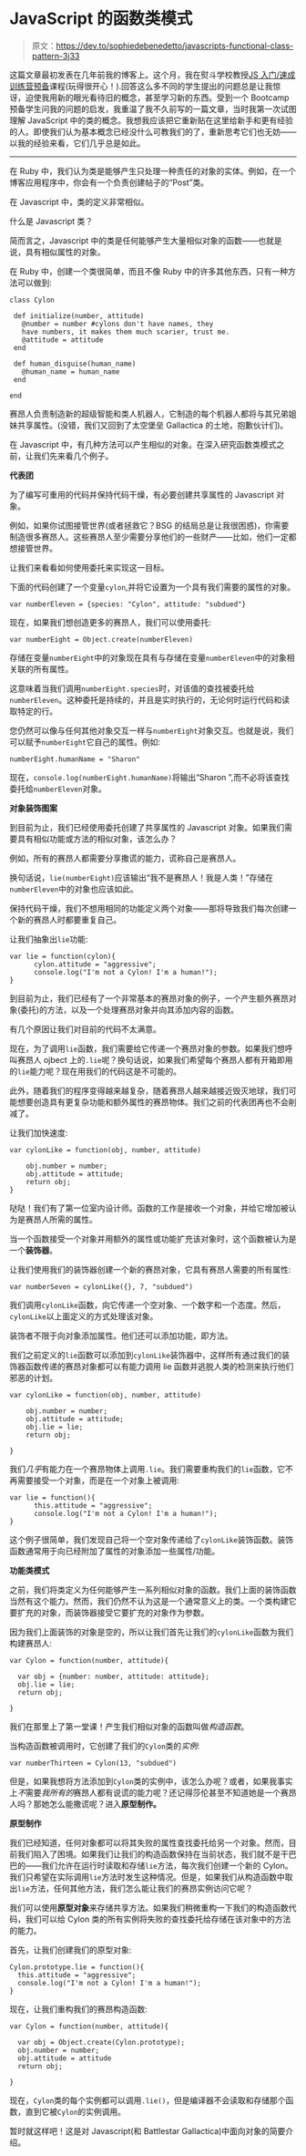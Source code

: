 # JavaScript 的函数类模式

> 原文：<https://dev.to/sophiedebenedetto/javascripts-functional-class-pattern-3j33>

这篇文章最初发表在几年前我的博客上。这个月，我在熨斗学校教授[JS 入门/速成训练营预备](https://flatironschool.com/programs/accelerated-bootcamp-prep/)课程(玩得很开心！).回答这么多不同的学生提出的问题总是让我惊讶，迫使我用新的眼光看待旧的概念，甚至学习新的东西。受到一个 Bootcamp 预备学生问我的问题的启发，我重温了我不久前写的一篇文章，当时我第一次试图理解 JavaScript 中的类的概念。我想我应该把它重新贴在这里给新手和更有经验的人。即使我们认为基本概念已经没什么可教我们的了，重新思考它们也无妨——以我的经验来看，它们几乎总是如此。

* * *

在 Ruby 中，我们认为类是能够产生只处理一种责任的对象的实体。例如，在一个博客应用程序中，你会有一个负责创建帖子的“Post”类。

在 Javascript 中，类的定义非常相似。

什么是 Javascript 类？

简而言之，Javascript 中的类是任何能够产生大量相似对象的函数——也就是说，具有相似属性的对象。

在 Ruby 中，创建一个类很简单，而且不像 Ruby 中的许多其他东西，只有一种方法可以做到:

```
class Cylon

 def initialize(number, attitude)
   @number = number #cylons don't have names, they 
   have numbers, it makes them much scarier, trust me. 
   @attitude = attitude
 end

 def human_disguise(human_name)
   @human_name = human_name
 end

end 
```

赛昂人负责制造新的超级智能和类人机器人，它制造的每个机器人都将与其兄弟姐妹共享属性。(没错，我们又回到了太空堡垒 Gallactica 的土地，抱歉伙计们)。

在 Javascript 中，有几种方法可以产生相似的对象。在深入研究函数类模式之前，让我们先来看几个例子。

**代表团**

为了编写可重用的代码并保持代码干燥，有必要创建共享属性的 Javascript 对象。

例如，如果你试图接管世界(或者拯救它？BSG 的结局总是让我很困惑)，你需要制造很多赛昂人。这些赛昂人至少需要分享他们的一些财产——比如，他们一定都想接管世界。

让我们来看看如何使用委托来实现这一目标。

下面的代码创建了一个变量`cylon`,并将它设置为一个具有我们需要的属性的对象。

```
var numberEleven = {species: "Cylon", attitude: "subdued"} 
```

现在，如果我们想创造更多的赛昂人，我们可以使用委托:

```
var numberEight = Object.create(numberEleven) 
```

存储在变量`numberEight`中的对象现在具有与存储在变量`numberEleven`中的对象相关联的所有属性。

这意味着当我们调用`numberEight.species`时，对该值的查找被委托给`numberEleven`。这种委托是持续的，并且是实时执行的，无论何时运行代码和读取特定的行。

您仍然可以像与任何其他对象交互一样与`numberEight`对象交互。也就是说，我们可以赋予`numberEight`它自己的属性。例如:

`numberEight.humanName = "Sharon"`

现在，`console.log(numberEight.humanName)`将输出“Sharon ”,而不必将该查找委托给`numberEleven`对象。

**对象装饰图案**

到目前为止，我们已经使用委托创建了共享属性的 Javascript 对象。如果我们需要具有相似功能或方法的相似对象，该怎么办？

例如，所有的赛昂人都需要分享撒谎的能力，谎称自己是赛昂人。

换句话说，`lie(numberEight)`应该输出“我不是赛昂人！我是人类！”存储在`numberEleven`中的对象也应该如此。

保持代码干燥，我们不想用相同的功能定义两个对象——那将导致我们每次创建一个新的赛昂人时都要重复自己。

让我们抽象出`lie`功能:

```
var lie = function(cylon){
      cylon.attitude = "aggressive";
      console.log("I'm not a Cylon! I'm a human!");
} 
```

到目前为止，我们已经有了一个非常基本的赛昂对象的例子，一个产生额外赛昂对象(委托)的方法，以及一个处理赛昂对象并向其添加内容的函数。

有几个原因让我们对目前的代码不太满意。

现在，为了调用`lie`函数，我们需要给它传递一个赛昂对象的参数。如果我们想呼叫赛昂人 ojbect 上的`.lie`呢？换句话说，如果我们希望每个赛昂人都有开箱即用的`lie`能力呢？现在用我们的代码这是不可能的。

此外，随着我们的程序变得越来越复杂，随着赛昂人越来越接近毁灭地球，我们可能想要创造具有更复杂功能和额外属性的赛昂物体。我们之前的代表团再也不会削减了。

让我们加快速度:

```
var cylonLike = function(obj, number, attitude)

    obj.number = number;
    obj.attitude = attitude;
    return obj;
} 
```

哒哒！我们有了第一位室内设计师。函数的工作是接收一个对象，并给它增加被认为是赛昂人所需的属性。

当一个函数接受一个对象并用额外的属性或功能扩充该对象时，这个函数被认为是一个**装饰器**。

让我们使用我们的装饰器创建一个新的赛昂对象，它具有赛昂人需要的所有属性:

`var numberSeven = cylonLike({}, 7, "subdued")`

我们调用`cylonLike`函数，向它传递一个空对象、一个数字和一个态度。然后，`cylonLike`以上面定义的方式处理该对象。

装饰者不限于向对象添加属性。他们还可以添加功能，即方法。

我们之前定义的`lie`函数可以添加到`cylonLike`装饰器中，这样所有通过我们的装饰器函数传递的赛昂对象都可以有能力调用 lie 函数并逃脱人类的检测来执行他们邪恶的计划。

```
var cylonLike = function(obj, number, attitude)

    obj.number = number;
    obj.attitude = attitude;
    obj.lie = lie;
    return obj;

} 
```

我们*几乎*有能力在一个赛昂物体上调用`.lie`。我们需要重构我们的`lie`函数，它不再需要接受一个对象，而是在一个对象上被调用:

```
var lie = function(){
      this.attitude = "aggressive";
      console.log("I'm not a Cylon! I'm a human!");
} 
```

这个例子很简单，我们发现自己将一个空对象传递给了`cylonLike`装饰函数。装饰函数通常用于向已经附加了属性的对象添加一些属性/功能。

**功能类模式**

之前，我们将类定义为任何能够产生一系列相似对象的函数。我们上面的装饰函数当然有这个能力。然而，我们仍然不认为这是一个通常意义上的类。一个类构建它要扩充的对象，而装饰器接受它要扩充的对象作为参数。

因为我们上面装饰的对象是空的，所以让我们首先让我们的`cylonLike`函数为我们构建赛昂人:

```
var Cylon = function(number, attitude){

  var obj = {number: number, attitude: attitude};
  obj.lie = lie;
  return obj;

} 
```

我们在那里上了第一堂课！产生我们相似对象的函数叫做*构造函数*。

当构造函数被调用时，它创建了我们的`Cylon`类的*实例*:

`var numberThirteen = Cylon(13, "subdued")`

但是，如果我想将方法添加到`Cylon`类的实例中，该怎么办呢？或者，如果我事实上*不*需要*我所有的*赛昂人都有说谎的能力呢？还记得莎伦甚至不知道她是一个赛昂人吗？那她怎么能撒谎呢？进入**原型制作。**

**原型制作**

我们已经知道，任何对象都可以将其失败的属性查找委托给另一个对象。然而，目前我们陷入了困境。如果我们让我们的构造函数保持在当前状态，我们就不是干巴巴的——我们允许在运行时读取和存储`lie`方法，每次我们创建一个新的 Cylon。我们只希望在实际调用`lie`方法时发生这种情况。但是，如果我们从构造函数中取出`lie`方法，任何其他方法，我们怎么能让我们的赛昂实例访问它呢？

我们可以使用**原型对象**来存储共享方法。如果我们稍微重构一下我们的构造函数代码，我们可以给 Cylon 类的所有实例将失败的查找委托给存储在该对象中的方法的能力。

首先，让我们创建我们的原型对象:

```
Cylon.prototype.lie = function(){
  this.attitude = "aggressive";
  console.log("I'm not a Cylon! I'm a human!");
} 
```

现在，让我们重构我们的赛昂构造函数:

```
var Cylon = function(number, attitude){

  var obj = Object.create(Cylon.prototype);
  obj.number = number;
  obj.attitude = attitude
  return obj;

} 
```

现在，`Cylon`类的每个实例都可以调用`.lie()`，但是编译器不会读取和存储那个函数，直到它被`Cylon`的实例调用。

暂时就这样吧！这是对 Javascript(和 Battlestar Gallactica)中面向对象的简要介绍。
